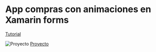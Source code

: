 # App compras con animaciones en Xamarin forms

[Tutorial](https://www.youtube.com/playlist?list=PLp-3gBgEtAE9oEC3bEszQq6PmnhVD5_he)

![Proyecto](https://i.postimg.cc/25h9pzK0/project-shopping-app.gif)
[Proyecto](https://dribbble.com/shots/9876208-Grocery-store-concept-shopping-app)